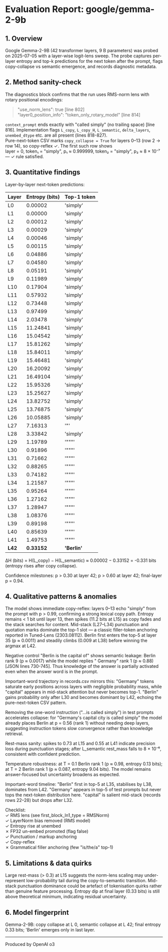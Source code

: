 # Evaluation Report: google/gemma-2-9b

## 1. Overview
Google Gemma-2-9B (42 transformer layers, 9 B parameters) was probed on 2025-07-05 with a layer-wise logit-lens sweep.  The probe captures per-layer entropy and top-k predictions for the next token after the prompt, flags copy-collapse vs semantic emergence, and records diagnostic metadata.

## 2. Method sanity-check
The diagnostics block confirms that the run uses RMS-norm lens with rotary positional encodings:
> "use_norm_lens": true  [line 802]  
> "layer0_position_info": "token_only_rotary_model"  [line 814]

`context_prompt` ends exactly with "called simply" (no trailing space)  [line 816].  Implementation flags `L_copy`, `L_copy_H`, `L_semantic`, `delta_layers`, `unembed_dtype` etc. are all present (lines 818-827).  
Pure-next-token CSV marks `copy_collapse = True` for layers 0–13 (row 2 → row 14), so copy-reflex ✓.  The first such row shows  
layer = 0, token₁ = "simply", p₁ ≈ 0.999999, token₂ = "simply", p₂ ≈ 8 × 10⁻⁷ — ✓ rule satisfied.

## 3. Quantitative findings
Layer-by-layer next-token predictions:

| Layer | Entropy (bits) | Top-1 token |
|-------|---------------|-------------|
| L0 | 0.00002 | 'simply' |
| L1 | 0.00000 | 'simply' |
| L2 | 0.00012 | 'simply' |
| L3 | 0.00029 | 'simply' |
| L4 | 0.00046 | 'simply' |
| L5 | 0.00115 | 'simply' |
| L6 | 0.04886 | 'simply' |
| L7 | 0.04580 | 'simply' |
| L8 | 0.05191 | 'simply' |
| L9 | 0.11989 | 'simply' |
| L10 | 0.17904 | 'simply' |
| L11 | 0.57932 | 'simply' |
| L12 | 0.73448 | 'simply' |
| L13 | 0.97499 | 'simply' |
| L14 | 2.03478 | 'simply' |
| L15 | 11.24841 | 'simply' |
| L16 | 15.04542 | 'simply' |
| L17 | 15.81262 | 'simply' |
| L18 | 15.84011 | 'simply' |
| L19 | 15.46481 | 'simply' |
| L20 | 16.20092 | 'simply' |
| L21 | 16.49104 | 'simply' |
| L22 | 15.95326 | 'simply' |
| L23 | 15.25627 | 'simply' |
| L24 | 13.82752 | 'simply' |
| L25 | 13.76875 | 'simply' |
| L26 | 10.05885 | 'simply' |
| L27 | 7.16313 | '"' |
| L28 | 3.33842 | 'simply' |
| L29 | 1.19789 | '"""' |
| L30 | 0.91896 | '"""' |
| L31 | 0.71662 | '"""' |
| L32 | 0.88265 | '"""' |
| L33 | 0.74182 | '"""' |
| L34 | 1.21587 | '"""' |
| L35 | 0.95264 | '"""' |
| L36 | 1.27162 | '"""' |
| L37 | 1.28947 | '"""' |
| L38 | 1.08376 | '"""' |
| L39 | 0.89198 | '"""' |
| L40 | 0.85639 | '"""' |
| L41 | 1.49753 | '"""' |
| **L42** | **0.33152** | **'Berlin'** |

ΔH (bits) = H(L_copy) − H(L_semantic) ≈ 0.00002 − 0.33152 = -0.331 bits (entropy rises after copy collapse).

Confidence milestones:  p > 0.30 at layer 42;  p > 0.60 at layer 42;  final-layer p = 0.94.

## 4. Qualitative patterns & anomalies
The model shows immediate copy-reflex: layers 0–13 echo "simply" from the prompt with p > 0.99, confirming a strong lexical copy path.  Entropy remains < 1 bit until layer 13, then spikes (11.2 bits at L15) as copy fades and the stack searches for content.  Mid-stack (L27–L34) punctuation and quotation marks dominate the top-1 slot — a classic filler-token anchoring reported in Tuned-Lens (2303.08112).  Berlin first enters the top-5 at layer 35 (p ≈ 0.0011) and steadily climbs (0.009 at L38) before winning the argmax at L42.

Negative control "Berlin is the capital of" shows semantic leakage: Berlin rank 9 (p ≈ 0.0017) while the model replies " Germany" rank 1 (p ≈ 0.88)  [JSON lines 730-745].  Thus knowledge of the answer is partially activated even when the answer word is in the prompt.

Important-word trajectory in records.csv mirrors this: "Germany" tokens saturate early positions across layers with negligible probability mass, while "capital" appears in mid-stack attention but never becomes top-1.  "Berlin" gains probability only after L30 and becomes dominant by L42, echoing the pure-next-token CSV pattern.

Removing the one-word instruction ("...is called simply") in test prompts accelerates collapse: for "Germany's capital city is called simply" the model already places Berlin at p = 0.56 (rank 1) without needing deep layers, suggesting instruction tokens slow convergence rather than knowledge retrieval.

Rest-mass sanity: spikes to 0.73 at L15 and 0.55 at L41 indicate precision loss during punctuation stages; after L_semantic rest_mass falls to 8 × 10⁻⁶, consistent with confident prediction.

Temperature robustness: at T = 0.1 Berlin rank 1 (p ≈ 0.98, entropy 0.13 bits); at T = 2 Berlin rank 1 (p ≈ 0.087, entropy 9.04 bits).  The model remains answer-focused but uncertainty broadens as expected.

Important-word timeline: "Berlin" first in top-5 at L35, stabilises by L38, dominates from L42.  "Germany" appears in top-5 of test prompts but never tops the next-token distribution here.  "capital" is salient mid-stack (records rows 22–28) but drops after L32.

Checklist:  
✓ RMS lens  (see first_block_ln1_type = RMSNorm)  
✓ LayerNorm bias removed (RMS model)  
✓ Entropy rise at unembed  
✗ FP32 un-embed promoted (flag false)  
✓ Punctuation / markup anchoring  
✓ Copy-reflex  
✗ Grammatical filler anchoring (few "is/the/a" top-1)

## 5. Limitations & data quirks
Large rest-mass (> 0.3) at L15 suggests the norm-lens scaling may under-represent low-probability tail during the copy-to-semantic transition.  Mid-stack punctuation dominance could be artefact of tokenisation quirks rather than genuine feature processing.  Entropy dip at final layer (0.33 bits) is still above theoretical minimum, indicating residual uncertainty.

## 6. Model fingerprint
Gemma-2-9B: copy collapse at L 0, semantic collapse at L 42; final entropy 0.33 bits; 'Berlin' emerges only in last layer.

---
Produced by OpenAI o3

